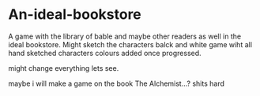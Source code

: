 # An-ideal-bookstore
A game with the library of bable and maybe other readers as well in the ideal bookstore.
Might sketch the characters
balck and white game wiht all hand sketched characters
colours added once progressed.

might change everything lets see.

maybe i will make a game on the book The Alchemist...?
shits hard

